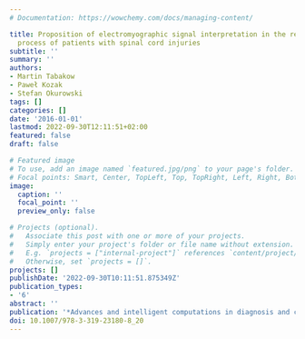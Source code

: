 ```yaml
---
# Documentation: https://wowchemy.com/docs/managing-content/

title: Proposition of electromyographic signal interpretation in the rehabilitation
  process of patients with spinal cord injuries
subtitle: ''
summary: ''
authors:
- Martin Tabakow
- Paweł Kozak
- Stefan Okurowski
tags: []
categories: []
date: '2016-01-01'
lastmod: 2022-09-30T12:11:51+02:00
featured: false
draft: false

# Featured image
# To use, add an image named `featured.jpg/png` to your page's folder.
# Focal points: Smart, Center, TopLeft, Top, TopRight, Left, Right, BottomLeft, Bottom, BottomRight.
image:
  caption: ''
  focal_point: ''
  preview_only: false

# Projects (optional).
#   Associate this post with one or more of your projects.
#   Simply enter your project's folder or file name without extension.
#   E.g. `projects = ["internal-project"]` references `content/project/deep-learning/index.md`.
#   Otherwise, set `projects = []`.
projects: []
publishDate: '2022-09-30T10:11:51.875349Z'
publication_types:
- '6'
abstract: ''
publication: '*Advances and intelligent computations in diagnosis and control*'
doi: 10.1007/978-3-319-23180-8_20
---
```

